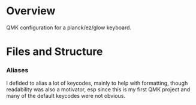 # Overview
QMK configuration for a planck/ez/glow keyboard.

# Files and Structure

### Aliases
I defided to alias a lot of keycodes, mainly to help with formatting,
though readability was also a motivator, esp since this is my first
QMK project and many of the default keycodes were not obvious.

